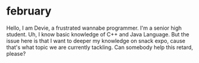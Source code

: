 # february

Hello, I am Devie, a frustrated wannabe programmer. I'm a senior high student. Uh, I know basic
knowledge of C++ and Java Language. But the issue here is that I want to deeper my knowledge on
snack expo, cause that's what topic we are currently tackling. Can somebody help this retard, please?
